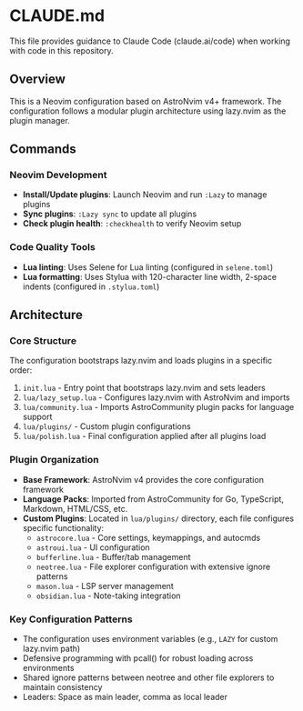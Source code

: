 # CLAUDE.md

This file provides guidance to Claude Code (claude.ai/code) when working with code in this repository.

## Overview
This is a Neovim configuration based on AstroNvim v4+ framework. The configuration follows a modular plugin architecture using lazy.nvim as the plugin manager.

## Commands

### Neovim Development
- **Install/Update plugins**: Launch Neovim and run `:Lazy` to manage plugins
- **Sync plugins**: `:Lazy sync` to update all plugins
- **Check plugin health**: `:checkhealth` to verify Neovim setup

### Code Quality Tools
- **Lua linting**: Uses Selene for Lua linting (configured in `selene.toml`)
- **Lua formatting**: Uses Stylua with 120-character line width, 2-space indents (configured in `.stylua.toml`)

## Architecture

### Core Structure
The configuration bootstraps lazy.nvim and loads plugins in a specific order:
1. `init.lua` - Entry point that bootstraps lazy.nvim and sets leaders
2. `lua/lazy_setup.lua` - Configures lazy.nvim with AstroNvim and imports
3. `lua/community.lua` - Imports AstroCommunity plugin packs for language support
4. `lua/plugins/` - Custom plugin configurations
5. `lua/polish.lua` - Final configuration applied after all plugins load

### Plugin Organization
- **Base Framework**: AstroNvim v4 provides the core configuration framework
- **Language Packs**: Imported from AstroCommunity for Go, TypeScript, Markdown, HTML/CSS, etc.
- **Custom Plugins**: Located in `lua/plugins/` directory, each file configures specific functionality:
  - `astrocore.lua` - Core settings, keymappings, and autocmds
  - `astroui.lua` - UI configuration
  - `bufferline.lua` - Buffer/tab management
  - `neotree.lua` - File explorer configuration with extensive ignore patterns
  - `mason.lua` - LSP server management
  - `obsidian.lua` - Note-taking integration

### Key Configuration Patterns
- The configuration uses environment variables (e.g., `LAZY` for custom lazy.nvim path)
- Defensive programming with pcall() for robust loading across environments
- Shared ignore patterns between neotree and other file explorers to maintain consistency
- Leaders: Space as main leader, comma as local leader